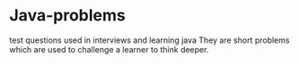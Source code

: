 # Java-problems
test questions used in interviews and learning java
They are short problems which are used to challenge a learner to think deeper.
